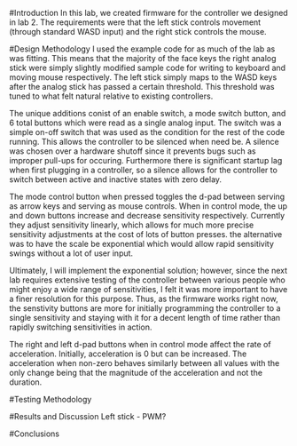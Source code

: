 #Introduction
In this lab, we created firmware for the controller we designed in lab 2. The requirements were that the left stick controls movement (through standard WASD input) and the right stick controls the mouse.

#Design Methodology
I used the example code for as much of the lab as was fitting. This means that the majority of the face keys the right analog stick were simply slightly modified sample code for writing to keyboard and moving mouse respectively. The left stick simply maps to the WASD keys after the analog stick has passed a certain threshold. This threshold was tuned to what felt natural relative to existing controllers.

The unique additions conist of an enable switch, a mode switch button, and 6 total buttons which were read as a single analog input. The switch was a simple on-off switch that was used as the condition for the rest of the code running. This allows the controller to be silenced when need be. A silence was chosen over a hardware shutoff since it prevents bugs such as improper pull-ups for occuring. Furthermore there is significant startup lag when first plugging in a controller, so a silence allows for the controller to switch between active and inactive states with zero delay.

The mode control button when pressed toggles the d-pad between serving as arrow keys and serving as mouse controls. When in control mode, the up and down buttons increase and decrease sensitivity respectively. Currently they adjust sensitivity linearly, which allows for much more precise sensitivity adjustments at the cost of lots of button presses. the alternative was to have the scale be exponential which would allow rapid sensitivity swings without a lot of user input. 

Ultimately, I will implement the exponential solution; however, since the next lab requires extensive testing of the controller between various people who might enjoy a wide range of sensitivities, I felt it was more important to have a finer resolution for this purpose. Thus, as the firmware works right now, the senstivity buttons are more for initially programming the controller to a single sensitivity and staying with it for a decent length of time rather than rapidly switching sensitivities in action.

The right and left d-pad buttons when in control mode affect the rate of acceleration. Initially, acceleration is 0 but can be increased. The acceleration when non-zero behaves similarly between all values with the only change being that the magnitude of the acceleration and not the duration. 



#Testing Methodology


#Results and Discussion
Left stick - PWM?

#Conclusions



